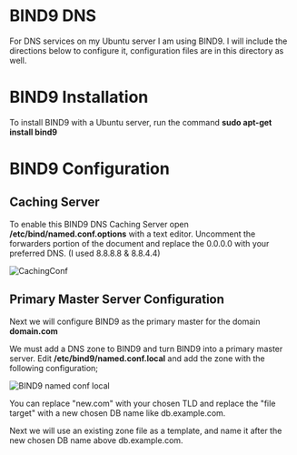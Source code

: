 # BIND9 DNS
For DNS services on my Ubuntu server I am using BIND9. I will include the directions below to configure it, configuration files are in this directory as well.

# BIND9 Installation
To install BIND9 with a Ubuntu server, run the command **sudo apt-get install bind9** 

# BIND9 Configuration
## Caching Server
To enable this BIND9 DNS Caching Server open **/etc/bind/named.conf.options** with a text editor. Uncomment the forwarders portion of the document and replace the 0.0.0.0 with your preferred DNS. (I used 8.8.8.8 & 8.8.4.4)

![CachingConf](https://user-images.githubusercontent.com/73307402/97124794-45a09700-1710-11eb-8e76-8fc444de2bb2.PNG)

## Primary Master Server Configuration
Next we will configure BIND9 as the primary master for the domain **domain.com**

We must add a DNS zone to BIND9 and turn BIND9 into a primary master server. Edit **/etc/bind9/named.conf.local** and add the zone with the following configuration;

![BIND9 named conf local](https://user-images.githubusercontent.com/73307402/97170462-7f05f080-176a-11eb-85bb-f6f765d72c02.PNG)

You can replace "new.com" with your chosen TLD and replace the "file target" with a new chosen DB name like db.example.com.

Next we will use an existing zone file as a template, and name it after the new chosen DB name above db.example.com.
